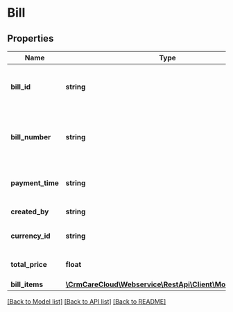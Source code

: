 # Bill

## Properties
Name | Type | Description | Notes
------------ | ------------- | ------------- | -------------
**bill_id** | **string** | Identification number of the bill (must be unique in POS, use prefix &#x27;C&#x27; for a canceled bill). | 
**bill_number** | **string** | Alternative identification of the bill. In the case of cancelation, there should be bill_id from the original bill. | [optional] 
**payment_time** | **string** | Date and time of bill creation. *Possible value: 2016-06-30T15:51:49+02:00* | 
**created_by** | **string** | Name of the user who created a bill. | [optional] 
**currency_id** | **string** | ID of the currency from resource [currencies](#tag/Currencies). | 
**total_price** | **float** | The total price of the bill as a sum of all items. | 
**bill_items** | [**\CrmCareCloud\Webservice\RestApi\Client\Model\BillItem[]**](BillItem.md) | List of bill items. | 

[[Back to Model list]](../../README.md#documentation-for-models) [[Back to API list]](../../README.md#documentation-for-api-endpoints) [[Back to README]](../../README.md)

